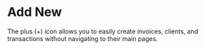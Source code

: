 Add New
=========

The plus (+) icon allows you to easily create invoices, clients, and transactions without navigating to their main pages.